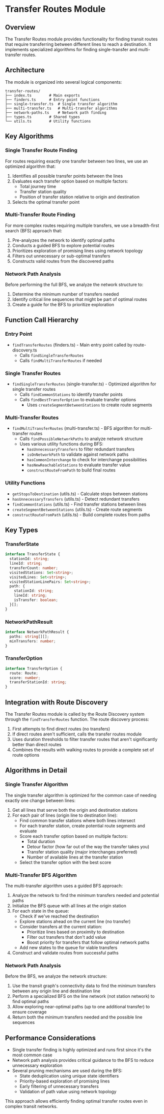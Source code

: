 # Transfer Routes Module

## Overview
The Transfer Routes module provides functionality for finding transit routes that require transferring between different lines to reach a destination. It implements specialized algorithms for finding single-transfer and multi-transfer routes.

## Architecture
The module is organized into several logical components:

```
transfer-routes/
├── index.ts        # Main exports
├── finders.ts      # Entry point functions
├── single-transfer.ts  # Single transfer algorithm
├── multi-transfer.ts   # Multi-transfer algorithms
├── network-paths.ts    # Network path finding
├── types.ts        # Shared types
└── utils.ts        # Utility functions
```

## Key Algorithms

### Single Transfer Route Finding
For routes requiring exactly one transfer between two lines, we use an optimized algorithm that:
1. Identifies all possible transfer points between the lines
2. Evaluates each transfer option based on multiple factors:
   - Total journey time
   - Transfer station quality
   - Position of transfer station relative to origin and destination
3. Selects the optimal transfer point

### Multi-Transfer Route Finding
For more complex routes requiring multiple transfers, we use a breadth-first search (BFS) approach that:
1. Pre-analyzes the network to identify optimal paths
2. Conducts a guided BFS to explore potential routes
3. Prioritizes exploration of promising lines using network topology
4. Filters out unnecessary or sub-optimal transfers
5. Constructs valid routes from the discovered paths

### Network Path Analysis
Before performing the full BFS, we analyze the network structure to:
1. Determine the minimum number of transfers needed
2. Identify critical line sequences that might be part of optimal routes
3. Create a guide for the BFS to prioritize exploration

## Function Call Hierarchy

### Entry Point
- `findTransferRoutes` (finders.ts) - Main entry point called by route-discovery.ts
  - Calls `findSingleTransferRoutes`
  - Calls `findMultiTransferRoutes` if needed

### Single Transfer Routes
- `findSingleTransferRoutes` (single-transfer.ts) - Optimized algorithm for single transfer routes
  - Calls `findCommonStations` to identify transfer points
  - Calls `findBestTransferOption` to evaluate transfer options
    - Uses `createSegmentBetweenStations` to create route segments

### Multi-Transfer Routes
- `findMultiTransferRoutes` (multi-transfer.ts) - BFS algorithm for multi-transfer routes
  - Calls `findPossibleNetworkPaths` to analyze network structure
  - Uses various utility functions during BFS:
    - `hasUnnecessaryTransfers` to filter redundant transfers
    - `isOnNetworkPath` to validate against network paths
    - `hasCommonInterchange` to check for interchange possibilities
    - `hasNewReachableStations` to evaluate transfer value
    - `constructRouteFromPath` to build final routes

### Utility Functions
- `getStopsToDestination` (utils.ts) - Calculate stops between stations
- `hasUnnecessaryTransfers` (utils.ts) - Detect redundant transfers
- `findCommonStations` (utils.ts) - Find transfer stations between lines
- `createSegmentBetweenStations` (utils.ts) - Create route segments
- `constructRouteFromPath` (utils.ts) - Build complete routes from paths

## Key Types

### TransferState
```typescript
interface TransferState {
  stationId: string;
  lineId: string;
  transferCount: number;
  visitedStations: Set<string>;
  visitedLines: Set<string>;
  visitedStationLinePairs: Set<string>;
  path: {
    stationId: string;
    lineId: string;
    isTransfer: boolean;
  }[];
}
```

### NetworkPathResult
```typescript
interface NetworkPathResult {
  paths: string[][];
  minTransfers: number;
}
```

### TransferOption
```typescript
interface TransferOption {
  route: Route;
  score: number;
  transferStationId: string;
}
```

## Integration with Route Discovery

The Transfer Routes module is called by the Route Discovery system through the `findTransferRoutes` function. The route discovery process:

1. First attempts to find direct routes (no transfers)
2. If direct routes aren't sufficient, calls the transfer routes module
3. Uses duration thresholds to filter transfer routes that aren't significantly better than direct routes
4. Combines the results with walking routes to provide a complete set of route options

## Algorithms in Detail

### Single Transfer Algorithm
The single transfer algorithm is optimized for the common case of needing exactly one change between lines:

1. Get all lines that serve both the origin and destination stations
2. For each pair of lines (origin line to destination line):
   - Find common transfer stations where both lines intersect
   - For each transfer station, create potential route segments and evaluate
   - Score each transfer option based on multiple factors:
     - Total duration
     - Detour factor (how far out of the way the transfer takes you)
     - Transfer station quality (major interchanges preferred)
     - Number of available lines at the transfer station
   - Select the transfer option with the best score

### Multi-Transfer BFS Algorithm
The multi-transfer algorithm uses a guided BFS approach:

1. Analyze the network to find the minimum transfers needed and potential paths
2. Initialize the BFS queue with all lines at the origin station
3. For each state in the queue:
   - Check if we've reached the destination
   - Explore stations ahead on the current line (no transfer)
   - Consider transfers at the current station:
     - Prioritize lines based on proximity to destination
     - Filter out transfers that don't add value
     - Boost priority for transfers that follow optimal network paths
   - Add new states to the queue for viable transfers
4. Construct and validate routes from successful paths

### Network Path Analysis
Before the BFS, we analyze the network structure:

1. Use the transit graph's connectivity data to find the minimum transfers between any origin line and destination line
2. Perform a specialized BFS on the line network (not station network) to find optimal paths
3. Allow exploring near-optimal paths (up to one additional transfer) to ensure coverage
4. Return both the minimum transfers needed and the possible line sequences

## Performance Considerations

- Single transfer finding is highly optimized and runs first since it's the most common case
- Network path analysis provides critical guidance to the BFS to reduce unnecessary exploration
- Several pruning mechanisms are used during the BFS:
  - State deduplication using unique state identifiers
  - Priority-based exploration of promising lines
  - Early filtering of unnecessary transfers
  - Validation of path value using network topology

This approach allows efficiently finding optimal transfer routes even in complex transit networks. 